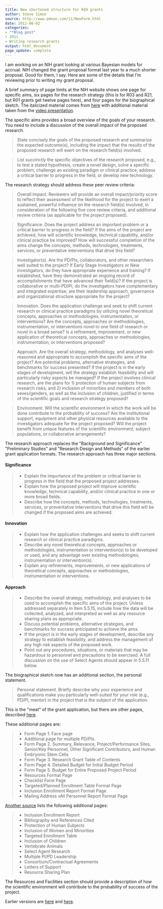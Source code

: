 ```yaml
---
title: New shortened structure for NIH grants
author: Steve Simon
source: http://www.pmean.com/11/NewForm.html
date: 2011-06-02
categories:
- "*Blog post"
- 2011
- Writing research grants
output: html_document
page_update: complete
---
```


I am working on an NIH grant looking at various Bayesian models for accrual. NIH changed the grant proposal format last year to a much shorter proposal. Good for them, I say. Here are some of the details that I'm reviewing prior to writing my grant proposal.

<!---More--->

A brief summary of page limits at the NIH website shows one page for specific aims, six pages for the research strategy (this is for R03 and R21, but R01 grants get twelve pages here), and four pages for the biographical sketch. The italicized material comes from [here][nih1] with additional material taken from the [video presentation][nih2].

The specific aims provides a broad overview of the goals of your research. You need to include a discussion of the overall impact of the proposed research.

> State concisely the goals of the proposed research and summarize the expected outcome(s), including the impact that the results of the proposed research will exert on the research field(s) involved.

> List succinctly the specific objectives of the research proposed, e.g., to test a stated hypothesis, create a novel design, solve a specific problem, challenge an existing paradigm or clinical practice, address a critical barrier to progress in the field, or develop new technology.

The research strategy should address these peer review criteria:

> Overall impact. Reviewers will provide an overall impact/priority score to reflect their assessment of the likelihood for the project to exert a sustained, powerful influence on the research field(s) involved, in consideration of the following five core review criteria, and additional review criteria (as applicable for the project proposed).

> Significance. Does the project address an important problem or a critical barrier to progress in the field? If the aims of the project are achieved, how will scientific knowledge, technical capability, and/or clinical practice be improved? How will successful completion of the aims change the concepts, methods, technologies, treatments, services, or preventative interventions that drive this field?

> Investigator(s). Are the PD/PIs, collaborators, and other researchers well suited to the project? If Early Stage Investigators or New Investigators, do they have appropriate experience and training? If established, have they demonstrated an ongoing record of accomplishments that have advanced their field(s)? If the project is collaborative or multi-PD/PI, do the investigators have complementary and integrated expertise; are their leadership approach, governance and organizational structure appropriate for the project?

> Innovation. Does the application challenge and seek to shift current research or clinical practice paradigms by utilizing novel theoretical concepts, approaches or methodologies, instrumentation, or interventions? Are the concepts, approaches or methodologies, instrumentation, or interventions novel to one field of research or novel in a broad sense? Is a refinement, improvement, or new application of theoretical concepts, approaches or methodologies, instrumentation, or interventions proposed?

> Approach. Are the overall strategy, methodology, and analyses well-reasoned and appropriate to accomplish the specific aims of the project? Are potential problems, alternative strategies, and benchmarks for success presented? If the project is in the early stages of development, will the strategy establish feasibility and will particularly risky aspects be managed? If the project involves clinical research, are the plans for 1) protection of human subjects from research risks, and 2) inclusion of minorities and members of both sexes/genders, as well as the inclusion of children, justified in terms of the scientific goals and research strategy proposed?

> Environment. Will the scientific environment in which the work will be done contribute to the probability of success? Are the institutional support, equipment and other physical resources available to the investigators adequate for the project proposed? Will the project benefit from unique features of the scientific environment, subject populations, or collaborative arrangements?

The research approach replaces the "Background and Significance" "Preliminary Studies" and "Research Design and Methods" of the earlier grant application formats. The research approach has three major sections.

#### Significance

> + Explain the importance of the problem or critical barrier to progress in the field that the proposed project addresses.
> + Explain how the proposed project will improve scientific knowledge, technical capability, and/or clinical practice in one or more broad fields.
> + Describe how the concepts, methods, technologies, treatments, services, or preventative interventions that drive this field will be changed if the proposed aims are achieved.

#### Innovation

> + Explain how the application challenges and seeks to shift current research or clinical practice paradigms.
> + Describe any novel theoretical concepts, approaches or methodologies, instrumentation or intervention(s) to be developed or used, and any advantage over existing methodologies, instrumentation or intervention(s).
> + Explain any refinements, improvements, or new applications of theoretical concepts, approaches or methodologies, instrumentation or interventions.

#### Approach

> + Describe the overall strategy, methodology, and analyses to be used to accomplish the specific aims of the project. Unless addressed separately in Item 5.5.15, include how the data will be collected, analyzed, and interpreted as well as any resource sharing plans as appropriate.
> + Discuss potential problems, alternative strategies, and benchmarks for success anticipated to achieve the aims.
> + If the project is in the early stages of development, describe any strategy to establish feasibility, and address the management of any high risk aspects of the proposed work.
> + Point out any procedures, situations, or materials that may be hazardous to personnel and precautions to be exercised. A full discussion on the use of Select Agents should appear in 5.5.11 below.

The biographical sketch now has an additional section, the personal statement.

> Personal statement. Briefly describe why your experience and qualifications make you particularly well-suited for your role (e.g., PD/PI, mentor) in the project that is the subject of the application.

This is the "meat" of the grant application, but there are other pages, described [here][nih3].

These additional pages are:

> + Form Page 1. Face page
> + Additional page for multiple PD/PIs.
> + Form Page 2. Summary, Relevance, Project/Performance Sites, Senior/Key Personnel, Other Significant Contributors, and Human Embryonic Stem Cells
> + Form Page 3. Research Grant Table of Contents
> + Form Page 4. Detailed Budget for Initial Budget Period
> + Form Page 5. Budget for Entire Proposed Project Period
> + Resources Format Page
> + Checklist Form Page
> + Targeted/Planned Enrollment Table Format Page
> + Inclusion Enrollment Report Format Page
> + Mailing Address
vAll Personnel Report Format Page

[Another source][mus1] lists the following additional pages:

> + Inclusion Enrollment Report
> + Bibliography and References Cited
> + Protection of Human Subjects
> + Inclusion of Women and Minorities
> + Targeted Enrollment Table
> + Inclusion of Children
> + Vertebrate Animals
> + Select Agent Research
> +  Multiple PI/PD Leadership
> + Consortium/Contractual Agreements
> + Letters of Support
> + Resource Sharing Plan

The Resources and Facilities section should provide a description of how the scientific environment will contribute to the probability of success of the project.

Earlier versions are [here][sim1] and [here][sim2].

[sim1]: http://www.pmean.com/11/NewForm.html
[sim2]: http://new.pmean.com/new-form/

[mus1]: http://research.musc.edu/nih/Schachte_newpagelimits.pdf
[nih1]: http://enhancing-peer-review.nih.gov/docs/application_changes.pdf
[nih2]: http://enhancing-peer-review.nih.gov/application_changes_video.html
[nih3]: http://grants.nih.gov/grants/funding/phs398/phs398.html
